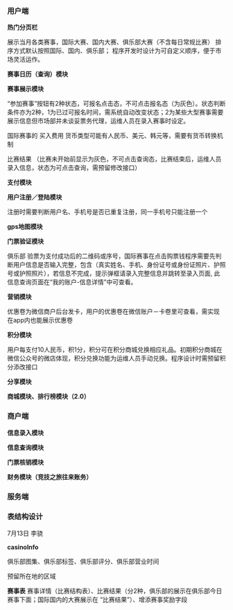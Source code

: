 ### 用户端

**热门分页栏**

展示当月各类赛事，国际大赛、国内大赛、俱乐部大赛（不含每日常规比赛） 排序方式默认按照国际、国内、俱乐部； 程序开发时设计为可自定义顺序，便于市场灵活运作。

**赛事日历（查询）模块**

**赛事展示模块**

“参加赛事”按钮有2种状态，可报名点击态，不可点击报名态（为灰色）。状态判断条件亦为2种，1为已过可报名时间，需系统自动改变状态；2为某些大型赛事需要展示信息但市场部并未谈妥票务代理，运维人员在录入赛事时设定。

国际赛事的 买入费用 货币类型可能有人民币、美元、韩元等，需要有货币转换机制

比赛结果 （比赛未开始前显示为灰色，不可点击查询态，比赛结束后，运维人员录入信息，状态为可点击查询，需预留修改接口）

**支付模块**

**用户注册／登陆模块**

注册时需要判断用户名、手机号是否已重复注册，同一手机号只能注册一个

**gps地图模块**

**门票验证模块**

俱乐部 验票为支付成功后的二维码或序号，国际赛事在点击购票钱程序需要先判断用户信息是否输入完整，包含（真实姓名、手机、身份证号或身份证照片、护照号或护照照片），若信息不完成，提示弹框请录入完整信息并跳转至录入页面, 此信息查询页面在“我的账户-信息详情”中可查看。

**营销模块**

优惠卷为微信商户后台发卡，用户的优惠卷在微信账户－卡卷里可查看，需实现
在app内也能展示优惠卷

**积分模块**

用户每支付10人民币，积1分，积分可在积分商城兑换相应礼品。初期积分商城在微信公众号的微店体现，积分兑换功能为运维人员手动兑换。程序设计时需预留积分添改接口

**分享模块**

**商城模块、排行榜模块（2.0）**

### 商户端

**信息录入模块**

**信息查询模块**

**门票核销模块**

**财务模块（竞技之旅往来账务）**

### 服务端


###  表结构设计

7月13日 李骁

**casinoInfo**

俱乐部图集、俱乐部标签、俱乐部评分、俱乐部营业时间

预留所在地的区域

**赛事表**
赛事详情（比赛结构表）、比赛结果（分2种，俱乐部的展示在俱乐部今日赛事下面；国际国内的大赛展示在 “比赛结果”）、增添赛事奖励字段
